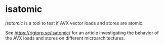 # isatomic

*isatomic* is a tool to test if AVX vector loads and stores are atomic.

See https://rigtorp.se/isatomic/ for an article investigating the behavior of
the AVX loads and stores on different microarchitectures.
